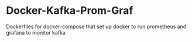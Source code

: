# Docker-Kafka-Prom-Graf
Dockerfiles for docker-compose that set up docker to run prometheus and grafana to monitor kafka
